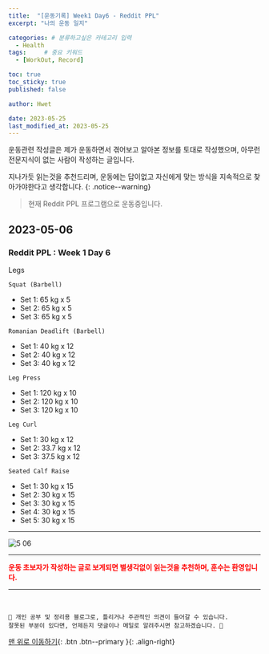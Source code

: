 ```yaml
---
title:  "[운동기록] Week1 Day6 - Reddit PPL"  
excerpt: "나의 운동 일지"

categories: # 분류하고싶은 카테고리 입력
  - Health
tags:     # 중요 키워드
  - [WorkOut, Record]

toc: true
toc_sticky: true
published: false

author: Hwet

date: 2023-05-25
last_modified_at: 2023-05-25
---
```


운동관련 작성글은 제가 운동하면서 겪어보고 알아본 정보를 토대로 작성했으며, 아무런 전문지식이 없는 사람이 작성하는 글입니다.

지나가듯 읽는것을 추천드리며, 운동에는 답이없고 자신에게 맞는 방식을 지속적으로 찾아가야한다고 생각합니다.
{: .notice--warning}

> 현재 Reddit PPL 프로그램으로 운동중입니다.

## 2023-05-06

### Reddit PPL : Week 1 Day 6

Legs

`Squat (Barbell)`

- Set 1: 65 kg x 5
- Set 2: 65 kg x 5
- Set 3: 65 kg x 5

`Romanian Deadlift (Barbell)`

- Set 1: 40 kg x 12
- Set 2: 40 kg x 12
- Set 3: 40 kg x 12

`Leg Press`

- Set 1: 120 kg x 10
- Set 2: 120 kg x 10
- Set 3: 120 kg x 10

`Leg Curl`

- Set 1: 30 kg x 12
- Set 2: 33.7 kg x 12
- Set 3: 37.5 kg x 12

`Seated Calf Raise`

- Set 1: 30 kg x 15
- Set 2: 30 kg x 15
- Set 3: 30 kg x 15
- Set 4: 30 kg x 15
- Set 5: 30 kg x 15

---

![5 06](https://github.com/hwet-j/hwet-j.github.io/assets/81364742/f6cea739-c580-463e-ade4-b511e4868d4f)

***

<strong style="color:red">운동 초보자가 작성하는 글로 보게되면 별생각없이 읽는것을 추천하며, 훈수는 환영입니다.</strong>



***
<br>
    
    📢 개인 공부 및 정리용 블로그로, 틀리거나 주관적인 의견이 들어갈 수 있습니다.
    잘못된 부분이 있다면, 언제든지 댓글이나 메일로 알려주시면 참고하겠습니다. 🔔

[맨 위로 이동하기](#){: .btn .btn--primary }{: .align-right}